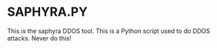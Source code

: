 # SAPHYRA.PY
This is the saphyra DDOS tool. This is a Python script used to do DDOS attacks. Never do this!
